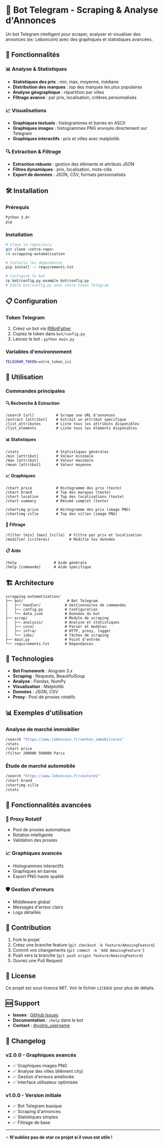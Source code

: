 # 🤖 Bot Telegram - Scraping & Analyse d'Annonces

Un bot Telegram intelligent pour scraper, analyser et visualiser des annonces (ex: Leboncoin) avec des graphiques et statistiques avancées.

## 🚀 Fonctionnalités

### 📊 **Analyse & Statistiques**
- **Statistiques des prix** : min, max, moyenne, médiane
- **Distribution des marques** : top des marques les plus populaires
- **Analyse géographique** : répartition par villes
- **Filtrage avancé** : par prix, localisation, critères personnalisés

### 📈 **Visualisations**
- **Graphiques textuels** : histogrammes et barres en ASCII
- **Graphiques images** : histogrammes PNG envoyés directement sur Telegram
- **Graphiques interactifs** : prix et villes avec matplotlib

### 🔍 **Extraction & Filtrage**
- **Extraction robuste** : gestion des éléments et attributs JSON
- **Filtres dynamiques** : prix, localisation, mots-clés
- **Export de données** : JSON, CSV, formats personnalisés

## 🛠 Installation

### Prérequis
```bash
Python 3.8+
pip
```

### Installation
```bash
# Clone le repository
git clone <votre-repo>
cd scrapping-automatisation

# Installe les dépendances
pip install -r requirements.txt

# Configure le bot
cp bot/config.py.example bot/config.py
# Édite bot/config.py avec votre token Telegram
```

## 📋 Configuration

### Token Telegram
1. Créez un bot via [@BotFather](https://t.me/botfather)
2. Copiez le token dans `bot/config.py`
3. Lancez le bot : `python main.py`

### Variables d'environnement
```bash
TELEGRAM_TOKEN=votre_token_ici
```

## 🎯 Utilisation

### Commandes principales

#### 🔍 **Recherche & Extraction**
```
/search [url]          # Scrape une URL d'annonces
/extract [attribut]    # Extrait un attribut spécifique
/list_attributes       # Liste tous les attributs disponibles
/list_elements         # Liste tous les éléments disponibles
```

#### 📊 **Statistiques**
```
/stats                 # Statistiques générales
/min [attribut]        # Valeur minimale
/max [attribut]        # Valeur maximale
/mean [attribut]       # Valeur moyenne
```

#### 📈 **Graphiques**
```
/chart price           # Histogramme des prix (texte)
/chart brand           # Top des marques (texte)
/chart location        # Top des localisations (texte)
/chart summary         # Résumé complet (texte)

/chartimg price        # Histogramme des prix (image PNG)
/chartimg ville        # Top des villes (image PNG)
```

#### 🔧 **Filtrage**
```
/filter [min] [max] [ville]  # Filtre par prix et localisation
/modifier [critères]         # Modifie les données
```

#### 📋 **Aide**
```
/help                 # Aide générale
/help [commande]      # Aide spécifique
```

## 🏗 Architecture

```
scrapping-automatisation/
├── bot/                    # Bot Telegram
│   ├── handler/           # Gestionnaires de commandes
│   ├── config.py          # Configuration
│   └── data.json          # Données du bot
├── scrap/                 # Module de scraping
│   ├── analysis/          # Analyse et statistiques
│   ├── core/              # Parser et modèles
│   ├── infra/             # HTTP, proxy, logger
│   └── jobs/              # Tâches de scraping
├── main.py                # Point d'entrée
└── requirements.txt       # Dépendances
```

## 🔧 Technologies

- **Bot Framework** : Aiogram 3.x
- **Scraping** : Requests, BeautifulSoup
- **Analyse** : Pandas, NumPy
- **Visualisation** : Matplotlib
- **Données** : JSON, CSV
- **Proxy** : Pool de proxies rotatifs

## 📊 Exemples d'utilisation

### Analyse de marché immobilier
```bash
/search "https://www.leboncoin.fr/ventes_immobilieres"
/stats
/chart price
/filter 200000 500000 Paris
```

### Étude de marché automobile
```bash
/search "https://www.leboncoin.fr/voitures"
/chart brand
/chartimg ville
/stats
```

## 🚀 Fonctionnalités avancées

### 🔄 **Proxy Rotatif**
- Pool de proxies automatique
- Rotation intelligente
- Validation des proxies

### 📈 **Graphiques avancés**
- Histogrammes interactifs
- Graphiques en barres
- Export PNG haute qualité

### 🛡 **Gestion d'erreurs**
- Middleware global
- Messages d'erreur clairs
- Logs détaillés

## 🤝 Contribution

1. Fork le projet
2. Créez une branche feature (`git checkout -b feature/AmazingFeature`)
3. Commit vos changements (`git commit -m 'Add AmazingFeature'`)
4. Push vers la branche (`git push origin feature/AmazingFeature`)
5. Ouvrez une Pull Request

## 📝 License

Ce projet est sous licence MIT. Voir le fichier `LICENSE` pour plus de détails.

## 🆘 Support

- **Issues** : [GitHub Issues](https://github.com/votre-username/votre-repo/issues)
- **Documentation** : `/help` dans le bot
- **Contact** : [@votre_username](https://t.me/votre_username)

## 🔄 Changelog

### v2.0.0 - Graphiques avancés
- ✅ Graphiques images PNG
- ✅ Analyse des villes (élément city)
- ✅ Gestion d'erreurs améliorée
- ✅ Interface utilisateur optimisée

### v1.0.0 - Version initiale
- ✅ Bot Telegram basique
- ✅ Scraping d'annonces
- ✅ Statistiques simples
- ✅ Filtrage de base

---

⭐ **N'oubliez pas de star ce projet si il vous est utile !** 